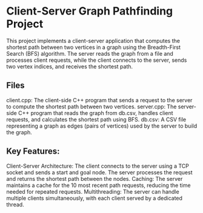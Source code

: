 # Client-Server Graph Pathfinding Project
This project implements a client-server application that computes the shortest path between two vertices in a graph using the Breadth-First Search (BFS) algorithm. The server reads the graph from a file and processes client requests, while the client connects to the server, sends two vertex indices, and receives the shortest path.

## Files
client.cpp: The client-side C++ program that sends a request to the server to compute the shortest path between two vertices.
server.cpp: The server-side C++ program that reads the graph from db.csv, handles client requests, and calculates the shortest path using BFS.
db.csv: A CSV file representing a graph as edges (pairs of vertices) used by the server to build the graph.

## Key Features:
Client-Server Architecture: The client connects to the server using a TCP socket and sends a start and goal node. The server processes the request and returns the shortest path between the nodes.
Caching: The server maintains a cache for the 10 most recent path requests, reducing the time needed for repeated requests.
Multithreading: The server can handle multiple clients simultaneously, with each client served by a dedicated thread.
